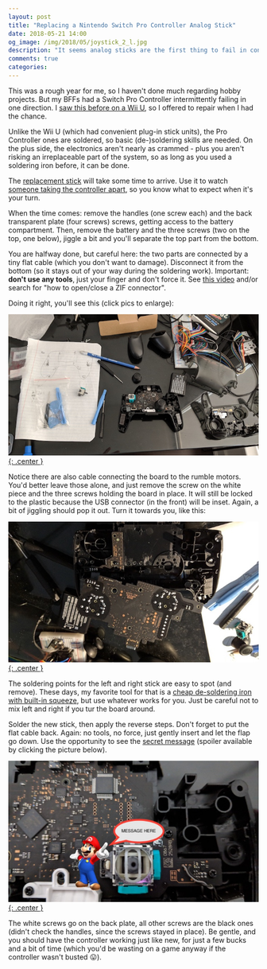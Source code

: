 ```yaml
---
layout: post
title: "Replacing a Nintendo Switch Pro Controller Analog Stick"
date: 2018-05-21 14:00
og_image: /img/2018/05/joystick_2_l.jpg
description: "It seems analog sticks are the first thing to fail in controllers nowadays. Here is how I replaced mine."
comments: true
categories:
---
```


This was a rough year for me, so I haven't done much regarding hobby projects. But my BFFs had a Switch Pro Controller intermittently failing in one direction. I [saw this before on a Wii U](https://chester.me/archives/2016/02/wii-u-gamepad-left-analog-stick-replacement/), so I offered to repair when I had the chance.

<!--more-->

Unlike the Wii U (which had convenient plug-in stick units), the Pro Controller ones are soldered, so basic (de-)soldering skills are needed. On the plus side, the electronics aren't nearly as crammed - plus you aren't risking an irreplaceable part of the system, so as long as you used a soldering iron before, it can be done.

The [replacement stick](https://ebay.to/2IACLf6) will take some time to arrive. Use it to  watch [someone taking the controller apart](https://www.youtube.com/watch?v=FRX-C7kjy4Y), so you know what to expect when it's your turn.

When the time comes: remove the handles (one screw each) and the back transparent plate (four screws) screws, getting access to the battery compartment. Then, remove the battery and the three screws (two on the top, one below), jiggle a bit and you'll separate the top part from the bottom.

You are halfway done, but careful here: the two parts are connected by a tiny flat cable (which you don't want to damage). Disconnect it from the bottom (so it stays out of your way during the soldering work). Important: **don't use any tools**, just your finger and don't force it. See [this video](https://www.youtube.com/watch?v=C9PwK9eGrCY) and/or search for "how to open/close a ZIF connector".

Doing it right, you'll see this (click pics to enlarge):

[![click to enlarge](/img/2018/05/joystick_1.jpg){: .center }](/img/2018/05/joystick_1_l.jpg)

Notice there are also cable connecting the board to the rumble motors. You'd better leave those alone, and just remove the screw on the white piece and the three screws holding the board in place. It will still be locked to the plastic because the USB connector (in the front) will be inset. Again, a bit of jiggling should pop it out. Turn it towards you, like this:

[![click to enlarge](/img/2018/05/joystick_3.jpg){: .center }](/img/2018/05/joystick_3_l.jpg)

The soldering points for the left and right stick are easy to spot (and remove). These days, my favorite tool for that is a [cheap de-soldering iron with built-in squeeze](https://www.amazon.ca/ECG-J-045-DS-Electric-Soldering-Temperature/dp/B00068IJSG), but use whatever works for you. Just be careful not to mix left and right if you tur the board around.

Solder the new stick, then apply the reverse steps. Don't forget to put the flat cable back. Again: no tools, no force, just gently insert and let the flap go down. Use the opportunity to see the [secret message](https://kotaku.com/the-nintendo-switch-pro-controller-hides-a-secret-messa-1792985504 ) (spoiler available by clicking the picture below).

[![click to enlarge](/img/2018/05/joystick_2.jpg){: .center }](/img/2018/05/joystick_2_l.jpg)

The white screws go on the back plate, all other screws are the black ones (didn't check the handles, since the screws stayed in place). Be gentle, and you should have the controller working just like new, for just a few bucks and a bit of time (which you'd be wasting on a game anyway if the controller wasn't busted 😛).
